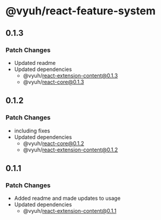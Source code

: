 # @vyuh/react-feature-system

## 0.1.3

### Patch Changes

- Updated readme
- Updated dependencies
  - @vyuh/react-extension-content@0.1.3
  - @vyuh/react-core@0.1.3

## 0.1.2

### Patch Changes

- including fixes
- Updated dependencies
  - @vyuh/react-core@0.1.2
  - @vyuh/react-extension-content@0.1.2

## 0.1.1

### Patch Changes

- Added readme and made updates to usage
- Updated dependencies
  - @vyuh/react-extension-content@0.1.1
